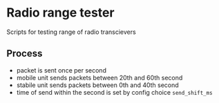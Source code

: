 # Radio range tester
Scripts for testing range of radio transcievers

## Process
 - packet is sent once per second
 - mobile unit sends packets between 20th and 60th second
 - stabile unit sends packets between 0th and 40th second
 - time of send within the second is set by config choice `send_shift_ms`
